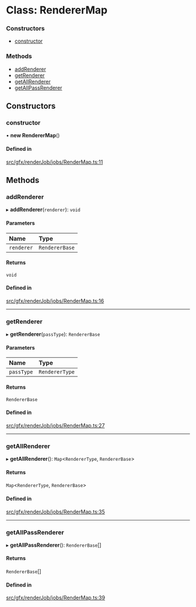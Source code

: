 # Class: RendererMap

### Constructors

- [constructor](RendererMap.md#constructor)

### Methods

- [addRenderer](RendererMap.md#addrenderer)
- [getRenderer](RendererMap.md#getrenderer)
- [getAllRenderer](RendererMap.md#getallrenderer)
- [getAllPassRenderer](RendererMap.md#getallpassrenderer)

## Constructors

### constructor

• **new RendererMap**()

#### Defined in

[src/gfx/renderJob/jobs/RenderMap.ts:11](https://github.com/Orillusion/orillusion/blob/main/src/gfx/renderJob/jobs/RenderMap.ts#L11)

## Methods

### addRenderer

▸ **addRenderer**(`renderer`): `void`

#### Parameters

| Name | Type |
| :------ | :------ |
| `renderer` | `RendererBase` |

#### Returns

`void`

#### Defined in

[src/gfx/renderJob/jobs/RenderMap.ts:16](https://github.com/Orillusion/orillusion/blob/main/src/gfx/renderJob/jobs/RenderMap.ts#L16)

___

### getRenderer

▸ **getRenderer**(`passType`): `RendererBase`

#### Parameters

| Name | Type |
| :------ | :------ |
| `passType` | `RendererType` |

#### Returns

`RendererBase`

#### Defined in

[src/gfx/renderJob/jobs/RenderMap.ts:27](https://github.com/Orillusion/orillusion/blob/main/src/gfx/renderJob/jobs/RenderMap.ts#L27)

___

### getAllRenderer

▸ **getAllRenderer**(): `Map`<`RendererType`, `RendererBase`\>

#### Returns

`Map`<`RendererType`, `RendererBase`\>

#### Defined in

[src/gfx/renderJob/jobs/RenderMap.ts:35](https://github.com/Orillusion/orillusion/blob/main/src/gfx/renderJob/jobs/RenderMap.ts#L35)

___

### getAllPassRenderer

▸ **getAllPassRenderer**(): `RendererBase`[]

#### Returns

`RendererBase`[]

#### Defined in

[src/gfx/renderJob/jobs/RenderMap.ts:39](https://github.com/Orillusion/orillusion/blob/main/src/gfx/renderJob/jobs/RenderMap.ts#L39)
